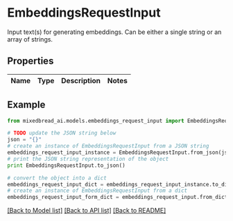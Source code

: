 # EmbeddingsRequestInput

Input text(s) for generating embeddings. Can be either a single string or an array of strings.

## Properties

Name | Type | Description | Notes
------------ | ------------- | ------------- | -------------

## Example

```python
from mixedbread_ai.models.embeddings_request_input import EmbeddingsRequestInput

# TODO update the JSON string below
json = "{}"
# create an instance of EmbeddingsRequestInput from a JSON string
embeddings_request_input_instance = EmbeddingsRequestInput.from_json(json)
# print the JSON string representation of the object
print EmbeddingsRequestInput.to_json()

# convert the object into a dict
embeddings_request_input_dict = embeddings_request_input_instance.to_dict()
# create an instance of EmbeddingsRequestInput from a dict
embeddings_request_input_form_dict = embeddings_request_input.from_dict(embeddings_request_input_dict)
```
[[Back to Model list]](../README.md#documentation-for-models) [[Back to API list]](../README.md#documentation-for-api-endpoints) [[Back to README]](../README.md)


